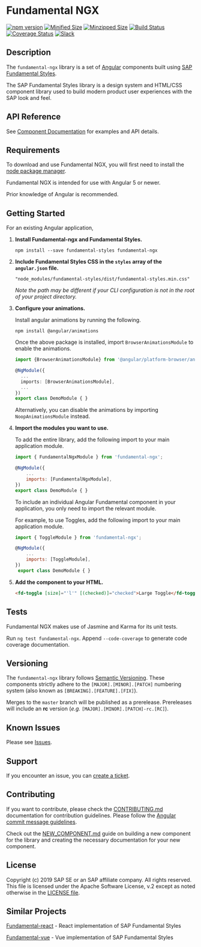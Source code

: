 # Fundamental NGX

[![npm version](https://badge.fury.io/js/fundamental-ngx.svg)](//www.npmjs.com/package/fundamental-ngx)
[![Minified Size](https://badgen.net/bundlephobia/min/fundamental-ngx)](https://bundlephobia.com/result?p=fundamental-ngx)
[![Minzipped Size](https://badgen.net/bundlephobia/minzip/fundamental-ngx)](https://bundlephobia.com/result?p=fundamental-ngx)
[![Build Status](https://travis-ci.org/SAP/fundamental-ngx.svg?branch=master)](https://travis-ci.org/SAP/fundamental-ngx)
[![Coverage Status](https://coveralls.io/repos/github/SAP/fundamental-ngx/badge.svg?branch=master)](https://coveralls.io/github/SAP/fundamental-ngx?branch=master)
[![Slack](https://img.shields.io/badge/slack-ui--fundamentals-blue.svg?logo=slack)](https://ui-fundamentals.slack.com)

## Description

The `fundamental-ngx` library is a set of [Angular](https://angular.io/) components built using [SAP Fundamental Styles](https://sap.github.io/fundamental-styles/).

The SAP Fundamental Styles library is a design system and HTML/CSS component library used to build modern product user experiences with the SAP look and feel.

## API Reference

See [Component Documentation](https://sap.github.io/fundamental-ngx/docs/home) for examples and API details.

## Requirements

To download and use Fundamental NGX, you will first need to install the [node package manager](https://www.npmjs.com/get-npm).

Fundamental NGX is intended for use with Angular 5 or newer.

Prior knowledge of Angular is recommended.

## Getting Started

For an existing Angular application,

1. **Install Fundamental-ngx and Fundamental Styles.**

    ```
    npm install --save fundamental-styles fundamental-ngx
    ```

2. **Include Fundamental Styles CSS in the `styles` array of the `angular.json` file.**

    ```
    "node_modules/fundamental-styles/dist/fundamental-styles.min.css"
    ```

    _Note the path may be different if your CLI configuration is not in the root of your project directory._

3. **Configure your animations.**

    Install angular animations by running the following.
    ```
    npm install @angular/animations
    ```
    
    Once the above package is installed, import `BrowserAnimationsModule` to enable the animations.
    
    ```typescript
    import {BrowserAnimationsModule} from '@angular/platform-browser/animations';
    
    @NgModule({
      ...
      imports: [BrowserAnimationsModule],
      ...
    })
    export class DemoModule { }
    ```
    
    Alternatively, you can disable the animations by importing `NoopAnimationsModule` instead.

3. **Import the modules you want to use.**

    To add the entire library, add the following import to your main application module.

    ```javascript
    import { FundamentalNgxModule } from 'fundamental-ngx';
    
    @NgModule({
        ...
        imports: [FundamentalNgxModule],
    })
    export class DemoModule { }
    ```

    To include an individual Angular Fundamental component in your application, you only need to import the relevant module.

    For example, to use Toggles, add the following import to your main application module.

    ```javascript
    import { ToggleModule } from 'fundamental-ngx';
    
    @NgModule({
        ...
        imports: [ToggleModule],
    })
     export class DemoModule { }
    ```

4. **Add the component to your HTML.**

    ```html
    <fd-toggle [size]="'l'" [(checked)]="checked">Large Toggle</fd-toggle>
    ```

## Tests

Fundamental NGX makes use of Jasmine and Karma for its unit tests.

Run `ng test fundamental-ngx`. Append `--code-coverage` to generate code coverage documentation.

## Versioning

The `fundamental-ngx` library follows [Semantic Versioning](https://semver.org/). These components strictly adhere to the `[MAJOR].[MINOR].[PATCH]` numbering system (also known as `[BREAKING].[FEATURE].[FIX]`).

Merges to the `master` branch will be published as a prerelease. Prereleases will include an **rc** version (_e.g._ `[MAJOR].[MINOR].[PATCH]-rc.[RC]`).

## Known Issues

Please see [Issues](https://github.com/SAP/fundamental-ngx/issues).

## Support

If you encounter an issue, you can [create a ticket](https://github.com/SAP/fundamental-ngx/issues).

## Contributing

If you want to contribute, please check the [CONTRIBUTING.md](https://github.com/SAP/fundamental-ngx/blob/master/CONTRIBUTING.md) documentation for contribution guidelines. Please follow the [Angular commit message guidelines](https://github.com/angular/angular/blob/master/CONTRIBUTING.md#commit).

Check out the [NEW_COMPONENT.md](https://github.com/SAP/fundamental-ngx/blob/master/NEW_COMPONENT.md) guide on building a new component for the library and creating the necessary documentation for your new component.

## License

Copyright (c) 2019 SAP SE or an SAP affiliate company. All rights reserved.
This file is licensed under the Apache Software License, v.2 except as noted otherwise in the [LICENSE file](https://github.com/SAP/fundamental-ngx/blob/master/LICENSE.txt).

## Similar Projects

[Fundamental-react](https://github.com/SAP/fundamental-react) - React implementation of SAP Fundamental Styles

[Fundamental-vue](https://github.com/SAP/fundamental-vue) - Vue implementation of SAP Fundamental Styles

